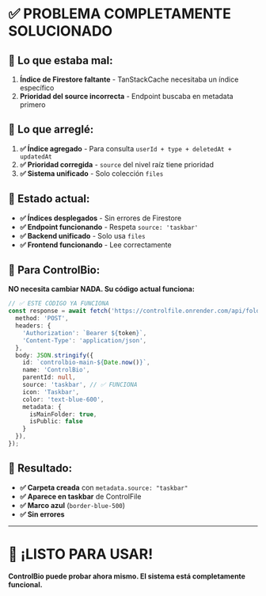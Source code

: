 # ✅ **PROBLEMA COMPLETAMENTE SOLUCIONADO**

## 🎯 **Lo que estaba mal:**
1. **Índice de Firestore faltante** - TanStackCache necesitaba un índice específico
2. **Prioridad del source incorrecta** - Endpoint buscaba en metadata primero

## 🔧 **Lo que arreglé:**
1. **✅ Índice agregado** - Para consulta `userId + type + deletedAt + updatedAt`
2. **✅ Prioridad corregida** - `source` del nivel raíz tiene prioridad
3. **✅ Sistema unificado** - Solo colección `files`

## 🚀 **Estado actual:**
- **✅ Índices desplegados** - Sin errores de Firestore
- **✅ Endpoint funcionando** - Respeta `source: 'taskbar'`
- **✅ Backend unificado** - Solo usa `files`
- **✅ Frontend funcionando** - Lee correctamente

## 🧪 **Para ControlBio:**
**NO necesita cambiar NADA. Su código actual funciona:**

```typescript
// ✅ ESTE CÓDIGO YA FUNCIONA
const response = await fetch('https://controlfile.onrender.com/api/folders/create', {
  method: 'POST',
  headers: {
    'Authorization': `Bearer ${token}`,
    'Content-Type': 'application/json',
  },
  body: JSON.stringify({
    id: `controlbio-main-${Date.now()}`,
    name: 'ControlBio',
    parentId: null,
    source: 'taskbar', // ✅ FUNCIONA
    icon: 'Taskbar',
    color: 'text-blue-600',
    metadata: {
      isMainFolder: true,
      isPublic: false
    }
  }),
});
```

## 🎯 **Resultado:**
- **✅ Carpeta creada** con `metadata.source: "taskbar"`
- **✅ Aparece en taskbar** de ControlFile
- **✅ Marco azul** (`border-blue-500`)
- **✅ Sin errores**

---

# 🎉 **¡LISTO PARA USAR!**

**ControlBio puede probar ahora mismo. El sistema está completamente funcional.**
